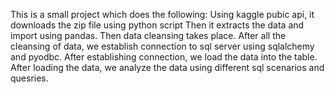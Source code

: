This is a small project which does the following:
Using kaggle pubic api, it downloads the zip file using python script
Then it extracts the data and import using pandas.
Then data cleansing takes place.
After all the cleansing of data, we establish connection to sql server using sqlalchemy and pyodbc.
After establishing connection, we load the data into the table.
After loading the data, we analyze the data using different sql scenarios and quesries.

